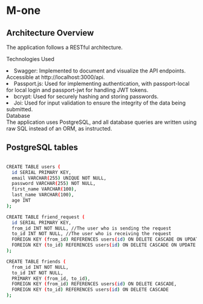# M-one

## Architecture Overview
The application follows a RESTful architecture․

Technologies Used <br>
<li>Swagger: Implemented to document and visualize the API endpoints. Accessible at http://localhost:3000/api.</li>
<li>Passport.js: Used for implementing authentication, with passport-local for local login and passport-jwt for handling JWT tokens.</li>
<li>bcrypt: Used for securely hashing and storing passwords.</li>
<li>Joi: Used for input validation to ensure the integrity of the data being submitted.</li>
Database<br>
The application uses PostgreSQL, and all database queries are written using raw SQL instead of an ORM, as instructed.


## PostgreSQL tables

```bash

CREATE TABLE users (
  id SERIAL PRIMARY KEY,
  email VARCHAR(255) UNIQUE NOT NULL,
  password VARCHAR(255) NOT NULL,
  first_name VARCHAR(100),
  last_name VARCHAR(100),
  age INT
);

CREATE TABLE friend_request (
  id SERIAL PRIMARY KEY,
  from_id INT NOT NULL, //The user who is sending the request
  to_id INT NOT NULL, //The user who is receiving the request 
  FOREIGN KEY (from_id) REFERENCES users(id) ON DELETE CASCADE ON UPDATE CASCADE,
  FOREIGN KEY (to_id) REFERENCES users(id) ON DELETE CASCADE ON UPDATE CASCADE
);

CREATE TABLE friends (
  from_id INT NOT NULL,
  to_id INT NOT NULL,
  PRIMARY KEY (from_id, to_id),
  FOREIGN KEY (from_id) REFERENCES users(id) ON DELETE CASCADE,
  FOREIGN KEY (to_id) REFERENCES users(id) ON DELETE CASCADE
);

```